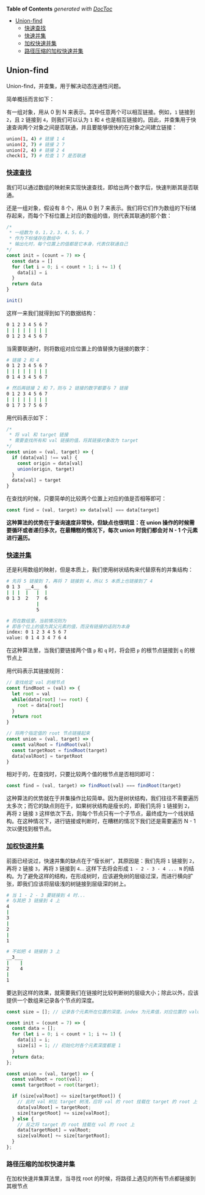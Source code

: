 <!-- START doctoc generated TOC please keep comment here to allow auto update -->
<!-- DON'T EDIT THIS SECTION, INSTEAD RE-RUN doctoc TO UPDATE -->
**Table of Contents**  *generated with [DocToc](https://github.com/thlorenz/doctoc)*

- [Union-find](#union-find)
  - [快速查找](#%E5%BF%AB%E9%80%9F%E6%9F%A5%E6%89%BE)
  - [快速并集](#%E5%BF%AB%E9%80%9F%E5%B9%B6%E9%9B%86)
  - [加权快速并集](#%E5%8A%A0%E6%9D%83%E5%BF%AB%E9%80%9F%E5%B9%B6%E9%9B%86)
  - [路径压缩的加权快速并集](#%E8%B7%AF%E5%BE%84%E5%8E%8B%E7%BC%A9%E7%9A%84%E5%8A%A0%E6%9D%83%E5%BF%AB%E9%80%9F%E5%B9%B6%E9%9B%86)

<!-- END doctoc generated TOC please keep comment here to allow auto update -->

## Union-find

Union-find，并查集，用于解决动态连通性问题。

简单概括而言如下：

有一组对象，用从 0 到 N 来表示。其中任意两个可以相互链接。例如，`1` 链接到 `2`，且 `2` 链接到 `4`，则我们可以认为 `1` 和 `4` 也是相互链接的。因此，并查集用于快速查询两个对象之间是否联通，并且要能够很快的在对象之间建立链接：

```bash
union(1, 4) # 链接 1 4
union(2, 7) # 链接 2 7
union(2, 4) # 链接 2 4
check(1, 7) # 检查 1 7 是否联通
```

### [快速查找](./quick-find.js)

我们可以通过数组的映射来实现快速查找，即给出两个数字后，快速判断其是否联通。

还是一组对象，假设有 8 个，用从 0 到 7 来表示。我们将它们作为数组的下标储存起来，而每个下标位置上对应的数组的值，则代表其联通的那个数：

```javascript
/*
 * 一组数为 0，1，2，3，4，5，6，7
 * 作为下标储存在数组中
 * 输出化时，每个位置上的值都是它本身，代表仅联通自己
*/
const init = (count = 7) => {
  const data = []
  for (let i = 0; i < count + 1; i += 1) {
    data[i] = i
  }
  return data
}

init()
```

这样一来我们就得到如下的数据结构：

```bash
0 1 2 3 4 5 6 7
| | | | | | | |
0 1 2 3 4 5 6 7
```

当需要联通时，则将数组对应位置上的值替换为链接的数字：

```bash
# 链接 2 和 4
0 1 2 3 4 5 6 7
| | | | | | | |
0 1 4 3 4 5 6 7

# 然后再链接 2 和 7，则与 2 链接的数字都要与 7 链接
0 1 2 3 4 5 6 7
| | | | | | | |
0 1 7 3 7 5 6 7
```

用代码表示如下：

```javascript
/*
 * 将 val 和 target 链接
 * 需要查找所有和 val 链接的值，将其链接对象改为 target
*/
const union = (val, target) => {
  if (data[val] !== val) {
    const origin = data[val]
    union(origin, target)
  }
  data[val] = target
}
```

在查找的时候，只要简单的比较两个位置上对应的值是否相等即可：

```javascript
const find = (val, target) => data[val] === data[target]
```

**这种算法的优势在于查询速度非常快，但缺点也很明显：在 union 操作的时候需要循环或者递归多次，在最糟糕的情况下，每次 union 时我们都会对 N - 1 个元素进行遍历。**

### [快速并集](./quick-union.js)

还是利用数组的映射，但是本质上，我们使用树状结构来代替原有的并集结构：

```bash
# 先将 5 链接到 7，再将 7 链接到 4，所以 5 本质上也链接到了 4
0 1 3  __4__  6
| | |  |   |  |
0 1 3  2   7  6
           |
           5

# 而在数组里，当前情况则为
# 即各个位上的值为其父元素的值，而没有链接的话则为本身
index: 0 1 2 3 4 5 6 7
value: 0 1 4 3 4 7 6 4
```

在这种算法里，当我们要链接两个值 `p` 和 `q` 时，将会把 `p` 的根节点链接到 `q` 的根节点上

用代码表示其链接规则：

```javascript
// 查找给定 val 的根节点
const findRoot = (val) => {
  let root = val
  while(data[root] !== root) {
    root = data[root]
  }
  return root
}

// 将两个指定值的 root 节点链接起来
const union = (val, target) => {
  const valRoot = findRoot(val)
  const targetRoot = findRoot(target)
  data[valRoot] = targetRoot
}
```

相对于的，在查找时，只要比较两个值的根节点是否相同即可：

```javascript
const find = (val, target) => findRoot(val) === findRoot(target)
```

这种算法的优势就在于并集操作比较简单。因为是树状结构，我们往往不需要遍历太多次；而它的缺点则在于，如果树状结构是瘦长的，即我们先将 `1` 链接到 `2`， 再将 `2` 链接 `3` 这样依次下去，则每个节点只有一个子节点，最终成为一个线状结构。在这种情况下，进行链接或判断时，在糟糕的情况下我们还是需要遍历 N - 1 次以便找到根节点。

### [加权快速并集](./weighted-quick-union.js)

前面已经说过，快速并集的缺点在于“瘦长树”，其原因是：我们先将 `1` 链接到 `2`， 再将 `2` 链接 `3`，再将 `3` 链接到 `4`... 这样下去将会形成 `1 - 2 - 3 - 4 ... N` 的结构。为了避免这样的结构，在形成树时，应该避免树的层级过深，而进行横向扩张，即我们应该将层级浅的树链接到层级深的树上。

```bash
# 当 1 - 2 - 3 要链接到 4 时...
# 与其把 3 链接到 4 上
4
|
3
|
2
|
1

# 不如把 4 链接到 3 上
__3___
|    |
2    4
|
1
```

要达到这样的效果，就需要我们在链接时比较判断树的层级大小；除此以外，应该提供一个数组来记录各个节点的深度。

```javascript
const size = []; // 记录各个元素所在位置的深度。index 为元素值，对应位置的 value 为深度

const init = (count = 7) => {
  const data = [];
  for (let i = 0; i < count + 1; i += 1) {
    data[i] = i;
    size[i] = 1; // 初始化时各个元素深度都是 1
  }
  return data;
};

const union = (val, target) => {
  const valRoot = root(val);
  const targetRoot = root(target);

  if (size[valRoot] <= size[targetRoot]) {
    // 此时 val 树比 target 树浅，应将 val 的 root 挂载在 target 的 root 上
    data[valRoot] = targetRoot;
    size[targetRoot] += size[valRoot];
  } else {
    // 反之将 target 的 root 挂载在 val 的 root 上
    data[targetRoot] = valRoot;
    size[valRoot] += size[targetRoot];
  }
};
```

### 路径压缩的加权快速并集

在加权快速并集算法里，当寻找 root 的时候，将路径上遇见的所有节点都链接到其根节点
